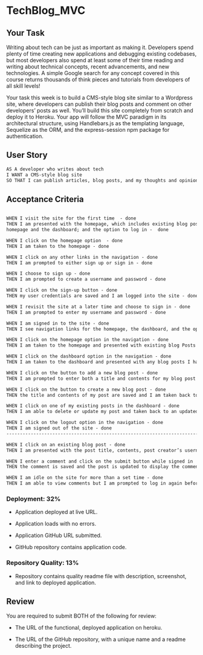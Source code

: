 # TechBlog_MVC

## Your Task

Writing about tech can be just as important as making it. Developers spend plenty of time creating new applications and debugging existing codebases, but most developers also spend at least some of their time reading and writing about technical concepts, recent advancements, and new technologies. A simple Google search for any concept covered in this course returns thousands of think pieces and tutorials from developers of all skill levels!

Your task this week is to build a CMS-style blog site similar to a Wordpress site, where developers can publish their blog posts and comment on other developers’ posts as well. You’ll build this site completely from scratch and deploy it to Heroku. Your app will follow the MVC paradigm in its architectural structure, using Handlebars.js as the templating language, Sequelize as the ORM, and the express-session npm package for authentication.

## User Story

```md
AS A developer who writes about tech
I WANT a CMS-style blog site
SO THAT I can publish articles, blog posts, and my thoughts and opinions
```

## Acceptance Criteria

```md

WHEN I visit the site for the first time  - done
THEN I am presented with the homepage, which includes existing blog posts if any have been posted; navigation links for the 
homepage and the dashboard; and the option to log in -  done

WHEN I click on the homepage option  - done
THEN I am taken to the homepage - done

WHEN I click on any other links in the navigation - done
THEN I am prompted to either sign up or sign in - done

WHEN I choose to sign up - done
THEN I am prompted to create a username and password - done 

WHEN I click on the sign-up button - done
THEN my user credentials are saved and I am logged into the site - done

WHEN I revisit the site at a later time and choose to sign in - done
THEN I am prompted to enter my username and password - done

WHEN I am signed in to the site - done
THEN I see navigation links for the homepage, the dashboard, and the option to log out - done

WHEN I click on the homepage option in the navigation - done 
THEN I am taken to the homepage and presented with existing blog Posts that include the post title and the date created - done 

WHEN I click on the dashboard option in the navigation - done
THEN I am taken to the dashboard and presented with any blog posts I have already created and the option to add a new blog post - done 

WHEN I click on the button to add a new blog post - done
THEN I am prompted to enter both a title and contents for my blog post - done

WHEN I click on the button to create a new blog post - done
THEN the title and contents of my post are saved and I am taken back to an updated dashboard with my new blog post - done

WHEN I click on one of my existing posts in the dashboard - done
THEN I am able to delete or update my post and taken back to an updated dashboard - done

WHEN I click on the logout option in the navigation - done
THEN I am signed out of the site - done
--------------------------------------------------------------------------------------------------------------------------------------

WHEN I click on an existing blog post - done
THEN I am presented with the post title, contents, post creator’s username, and date created for that post and have the option to leave a comment - done

WHEN I enter a comment and click on the submit button while signed in
THEN the comment is saved and the post is updated to display the comment, the comment creator’s username, and the date created

WHEN I am idle on the site for more than a set time - done
THEN I am able to view comments but I am prompted to log in again before I can add, update, or delete comments

```

### Deployment: 32%

* Application deployed at live URL.

* Application loads with no errors.

* Application GitHub URL submitted.

* GitHub repository contains application code.


### Repository Quality: 13%

* Repository contains quality readme file with description, screenshot, and link to deployed application.

## Review

You are required to submit BOTH of the following for review:

* The URL of the functional, deployed application on heroku.

* The URL of the GitHub repository, with a unique name and a readme describing the project.
